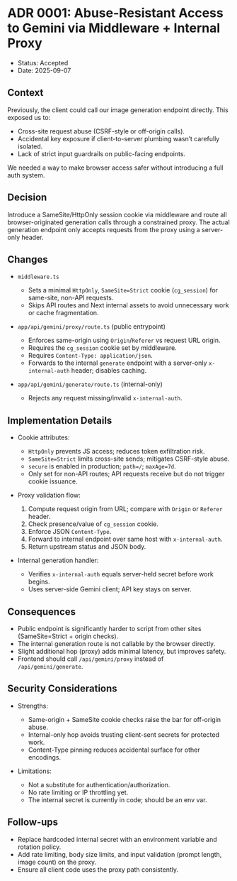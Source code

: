# ADR 0001: Abuse-Resistant Access to Gemini via Middleware + Internal Proxy

- Status: Accepted
- Date: 2025-09-07

## Context

Previously, the client could call our image generation endpoint directly. This exposed us to:

- Cross-site request abuse (CSRF-style or off-origin calls).
- Accidental key exposure if client-to-server plumbing wasn’t carefully isolated.
- Lack of strict input guardrails on public-facing endpoints.

We needed a way to make browser access safer without introducing a full auth system.

## Decision

Introduce a SameSite/HttpOnly session cookie via middleware and route all browser-originated generation calls through a constrained proxy. The actual generation endpoint only accepts requests from the proxy using a server-only header.

## Changes

- `middleware.ts`
  - Sets a minimal `HttpOnly`, `SameSite=Strict` cookie (`cg_session`) for same-site, non-API requests.
  - Skips API routes and Next internal assets to avoid unnecessary work or cache fragmentation.

- `app/api/gemini/proxy/route.ts` (public entrypoint)
  - Enforces same-origin using `Origin`/`Referer` vs request URL origin.
  - Requires the `cg_session` cookie set by middleware.
  - Requires `Content-Type: application/json`.
  - Forwards to the internal `generate` endpoint with a server-only `x-internal-auth` header; disables caching.

- `app/api/gemini/generate/route.ts` (internal-only)
  - Rejects any request missing/invalid `x-internal-auth`.

## Implementation Details

- Cookie attributes:
  - `HttpOnly` prevents JS access; reduces token exfiltration risk.
  - `SameSite=Strict` limits cross-site sends; mitigates CSRF-style abuse.
  - `secure` is enabled in production; `path=/`; `maxAge=7d`.
  - Only set for non-API routes; API requests receive but do not trigger cookie issuance.

- Proxy validation flow:
  1) Compute request origin from URL; compare with `Origin` or `Referer` header.
  2) Check presence/value of `cg_session` cookie.
  3) Enforce JSON `Content-Type`.
  4) Forward to internal endpoint over same host with `x-internal-auth`.
  5) Return upstream status and JSON body.

- Internal generation handler:
  - Verifies `x-internal-auth` equals server-held secret before work begins.
  - Uses server-side Gemini client; API key stays on server.

## Consequences

- Public endpoint is significantly harder to script from other sites (SameSite=Strict + origin checks).
- The internal generation route is not callable by the browser directly.
- Slight additional hop (proxy) adds minimal latency, but improves safety.
- Frontend should call `/api/gemini/proxy` instead of `/api/gemini/generate`.

## Security Considerations

- Strengths:
  - Same-origin + SameSite cookie checks raise the bar for off-origin abuse.
  - Internal-only hop avoids trusting client-sent secrets for protected work.
  - Content-Type pinning reduces accidental surface for other encodings.

- Limitations:
  - Not a substitute for authentication/authorization.
  - No rate limiting or IP throttling yet.
  - The internal secret is currently in code; should be an env var.

## Follow-ups

- Replace hardcoded internal secret with an environment variable and rotation policy.
- Add rate limiting, body size limits, and input validation (prompt length, image count) on the proxy.
- Ensure all client code uses the proxy path consistently.

